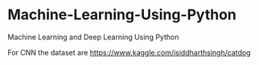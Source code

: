 # Machine-Learning-Using-Python
Machine Learning and Deep Learning Using Python

For CNN the dataset are https://www.kaggle.com/isiddharthsingh/catdog
